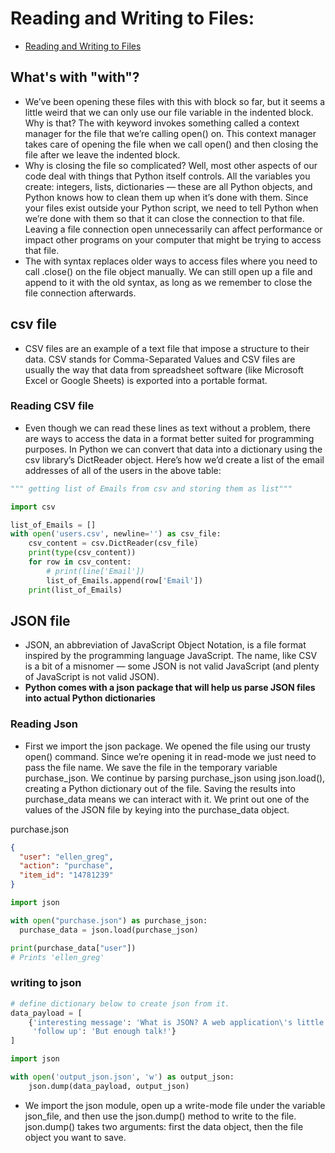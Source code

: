 
# Reading and Writing to Files:

- [Reading and Writing to Files](https://github.com/nitops/python-practice/tree/main/1_basic_pyhon/6_reading_writing_to_files)

##  What's with "with"? 

- We’ve been opening these files with this with block so far, but it seems a little weird that we can only use our file variable in the indented block. Why is that? The with keyword invokes something called a context manager for the file that we’re calling open() on. This context manager takes care of opening the file when we call open() and then closing the file after we leave the indented block. 
- Why is closing the file so complicated? Well, most other aspects of our code deal with things that Python itself controls. All the variables you create: integers, lists, dictionaries — these are all Python objects, and Python knows how to clean them up when it’s done with them. Since your files exist outside your Python script, we need to tell Python when we’re done with them so that it can close the connection to that file. Leaving a file connection open unnecessarily can affect performance or impact other programs on your computer that might be trying to access that file. 
- The with syntax replaces older ways to access files where you need to call .close() on the file object manually. We can still open up a file and append to it with the old syntax, as long as we remember to close the file connection afterwards.

## csv file

- CSV files are an example of a text file that impose a structure to their data. CSV stands for Comma-Separated Values and CSV files are usually the way that data from spreadsheet software (like Microsoft Excel or Google Sheets) is exported into a portable format. 

### Reading CSV file
- Even though we can read these lines as text without a problem, there are ways to access the data in a format better suited for programming purposes. In Python we can convert that data into a dictionary using the csv library’s DictReader object. Here’s how we’d create a list of the email addresses of all of the users in the above table:

```python
""" getting list of Emails from csv and storing them as list"""

import csv

list_of_Emails = []
with open('users.csv', newline='') as csv_file:
    csv_content = csv.DictReader(csv_file)
    print(type(csv_content))
    for row in csv_content:
        # print(line['Email'])
        list_of_Emails.append(row['Email'])
    print(list_of_Emails)
```

## JSON file

- JSON, an abbreviation of JavaScript Object Notation, is a file format inspired by the programming language JavaScript. The name, like CSV is a bit of a misnomer — some JSON is not valid JavaScript (and plenty of JavaScript is not valid JSON).
- **Python comes with a json package that will help us parse JSON files into actual Python dictionaries**

### Reading Json
- First we import the json package. We opened the file using our trusty open() command. Since we’re opening it in read-mode we just need to pass the file name. We save the file in the temporary variable purchase_json.
  We continue by parsing purchase_json using json.load(), creating a Python dictionary out of the file. Saving the results into purchase_data means we can interact with it. We print out one of the values of the JSON file by keying into the purchase_data object.

purchase.json
```json
{
  "user": "ellen_greg",
  "action": "purchase",
  "item_id": "14781239"
}
```

```python
import json

with open("purchase.json") as purchase_json:
  purchase_data = json.load(purchase_json)

print(purchase_data["user"])
# Prints 'ellen_greg'
```

### writing to json

```python
# define dictionary below to create json from it.
data_payload = [
    {'interesting message': 'What is JSON? A web application\'s little pile of secrets.',
     'follow up': 'But enough talk!'}
]

import json

with open('output_json.json', 'w') as output_json:
    json.dump(data_payload, output_json)
```
- We import the json module, open up a write-mode file under the variable json_file, and then use the json.dump() method to write to the file. json.dump() takes two arguments: first the data object, then the file object you want to save.